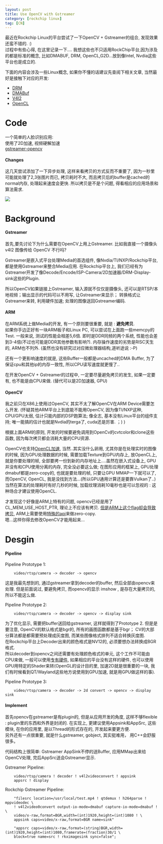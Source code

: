 ```yaml
---
layout: post
title: Use OpenCV with Gstreamer
category: [rockchip linux]
tag: [CN]
---
```


最近在Rockchip Linux的平台尝试了一下OpenCV + Gstreamer的组合, 发现效果还蛮不错的. :)  
过程中有些心得, 在这里记录一下.... 我想这些也不只适用RockChip平台,因为涉及的都是标准的概念,
比如DMABUF, DRM, OpenCL,G2D...放到像Intel, Nvdia这些平台也是成立的.

下面的内容会涉及一些Linux概念, 如果你不懂的话建议先查阅下相关文章, 当然最好是接触下对应的开发: 
* [DRM](https://en.wikipedia.org/wiki/Direct_Rendering_Manager)
* [DMABuf](http://elinux.org/images/a/a8/DMA_Buffer_Sharing-_An_Introduction.pdf6)
* [V4l2](https://linuxtv.org/downloads/legacy/video4linux/v4l2dwgNew.html)
* [OpenCL](https://en.wikipedia.org/wiki/OpenCL)

# Code

一个简单的人脸识别应用:  
使用了2D加速, 视频硬解加速  
[gstreamer-opencv](https://github.com/wzyy2/gstreamer-opencv)

#### Changes
这几天尝试添加了一下异步处理, 这样来看拷贝的方式反而不重要了, 因为一秒里可能就处理了2,3张图片而已,
拷贝耗时不大, 而且拷贝后的buffer是cached的normal内存, 处理起来速度会更快.
所以拷贝是不是个问题, 得看相应的应用场景和算法需求.

![](https://github.com/wzyy2/wzyy2.github.io/raw/master/images/opencv-demo.jpg)

# Background

#### Gstreamer

首先,要先讨论下为什么需要在OpenCV上用上Gstreamer. 比如我直接一个摄像头 v4l2 图像传给 OpenCV 不行吗?

Gstreamer是嵌入式平台处理Media的首选组件, 像Nvdia/TI/NXP/Rockchip平台, 都是使用Gstreamer来整合Media应用.
在Rockchip平台上, 我们已经有为Gstreamer开发了像Decode/Encode/ISP-Camera/2D加速器/DRM-Display-sink这些的Plugin.  

所以OpenCV如果链接上Gstreamer, 输入源就不仅仅是摄像头, 还可以是RTSP/本地视频；输出显示的代码可以不用写, 让Gstreamer来显示；
转换格式让Gstreamer来转, 利用硬件加速; 处理的图像送回Gstreamer编码.

#### ARM

在ARM系统上做Media的开发, 有一个原则要很重要, 就是 : **避免拷贝**.  
如果你手边正好有一块ARM板子和Linux PC, 可以尝试在上面跑一些memcpy的Test. 一般来说, 测试的性能会相差5,6倍.
即时是DDR同频的两个系统, 性能也会差到3-4倍(不过也可能是DDR其他参数有影响?).
内存操作速度的劣势是RISC天生的, ARM也不列外. (虽然也没有研究过对应微处理器结构,道听途说  :-P)

还有一个更影响速度的就是, 这些Buffer一般都是uncached的DMA Buffer, 为了保证cpu和其他ip的内存一致性, 所以CPU读写速度就更慢了..

在开发OpenCV + Gstreamer的过程中, 一定要尽量避免拷贝的发生, 如果一定要有, 也不能是由CPU来做. (替代可以是2D加速器, GPU)

#### OpenCV

我之前只在X86上使用过OpenCV, 其实不太了解OpenCV在ARM Device需要怎么开发.
(怀疑其他ARM平台上到底能不能用OpenCV, 因为像TI/NXP这种, CPU/GPU太弱, 估计只能内部的DSP跑算法; 像全志, 基本没有Linux平台的组件支持; 唯一能搞的估计也就是Nvdia的terga了, cuda还是厉害.  ；) )

根据上面ARM的原则, 开发的时候要避免调用到OpenCv的cvtcolor和clone这些函数, 因为每次拷贝都会消耗大量的CPU资源.    

OpenCV也支持[OpenCL加速](https://chromium-review.googlesource.com/c/455596), 当然..其实没什么卵用, 尤其你是在处理实时的图像的时候,
因为GPU处理数据的时候, 需要加载Texture到GPU内存上, 放OpenCL上, 就是你要处理的帧, 全部要拷一份到新的内存地址上....虽然在嵌入式设备上, GPU并没有和CPU使用分离的内存, 完全没必要这么做; 在图形应用的框架上, GPU处理dmabuf都是zero-copy的, 也就是要处理的帧, 只要让GPU MMAP一下就可以了, 而OpenCV, OpenCL, 我是没找到方法...(所以GPU通用计算还是要靠Vulkan了..)  
当然在算法的处理耗时有好几秒的时候, 加载纹理消耗10毫秒也是可以忽视的 : 这种场合才建议使用OpenCL.  


才发现这个好像是ARM上特有的问题, opencv已经是用了CL_MEM_USE_HOST_PTR, 理论上不应该有拷贝. [但是ARM上这个flag却会导致拷贝](https://developer.arm.com/docs/100614/latest/optimizing-opencl-for-mali-gpus/memory-allocation/do-not-create-buffers-with-cl_mem_use_host_ptr-if-possible), ARM上需要使用[特殊的api](https://www.khronos.org/registry/OpenCL/extensions/arm/cl_arm_import_memory.txt)来做zero-copy.  
嗯...这样你得去修改OpenCV才能用起来...


# Desgin

#### Pipeline

Pipeline Prototype 1:

        video/rtsp/camera -> decoder -> opencv

这是我最先想到的, 通过gstreamer拿到decoder的buffer, 然后全部由opencv来处理. 但是前面说过, 要避免拷贝, 而opencv的显示 imshow , 是存在大量拷贝的, 所以不能这么做.

Pipeline Prototype 2:

        video/rtsp/camera -> decoder -> opencv -> display sink

为了优化显示, 需要把buffer送回给gstreamer, 这样就得到了Prototype 2. 但是是要注意, OpenCV的默认格式是bgr的, 所有的画图函数都是基于bgr； CV的大部分算法都是都需要预处理成灰度图, 而某些图像格式排列不适合转换灰度图.   
在Rockchip平台上Decoder出来的颜色格式是NV12的, 必须要想办法转换成BGR格式.  
所以decoder到opencv之间还需要有处理颜色格式的单元, 这个工作不可能由CPU来做, 一般可以使用[专有硬件](http://rockchip.fr/RK3288%20TRM/rk3288-chapter-28-rga2.pdf), 如果相应的平台没有这样的硬件, 
也可以使用GPU用特定的Shader来转(OpenGL的设计目的里, 加速2D就是很重要的一块, 我们有时候看到QT/Wayland这些地方说使用到GPU加速, 就是用GPU做这样的事).

Pipeline Prototype 3:

        video/rtsp/camera -> decoder -> 2d convert -> opencv -> display sink

#### Implement

首先opencv在gstreamer是有plugin的, 但是从应用开发的角度, 这样不够flexible : plugin里的东西和外界是封闭的.
在实现上, 更建议使用Appsink和AppSrc, 这些模块, 在你的应用里, 是以Thread的形式存在的, 开发起来要更方便.  
另外还有一点很重要, 就是什么gstreamer, gobject, 其实挺难用， 用C++会舒服很多。

代码结构上很简单: Gstreamer AppSink不停的送Buffer, 应用MMap出来给OpenCV处理, 完后AppSrc送会Gstreamer显示.

Gstreamer Pipeline:

        video/rtsp/camera ! decoder ! v4l2videoconvert ! appsink
        appsrc ! display

Rockchip Gstreamer Pipeline:

        "filesrc location=/usr/local/test.mp4 ! qtdemux ! h264parse ! mppvideodec \
        ! v4l2video0convert output-io-mode=dmabuf capture-io-mode=dmabuf ! \
        video/x-raw,format=BGR,width=(int)1920,height=(int)1080 ! \
        appsink caps=video/x-raw,format=BGR name=sink"

        "appsrc caps=video/x-raw,format=(string)BGR,width=(int)1920,height=(int)1080,framerate=(fraction)30/1 \
        block=true name=src ! rkximagesink sync=false";

